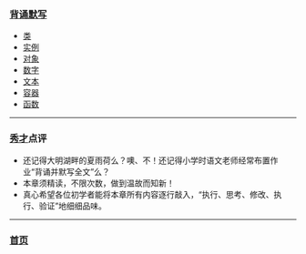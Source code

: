 ### [背诵默写](./背诵默写 "背诵默写") ###
- [类](./背诵默写/类.md "类")
- [实例](./背诵默写/实例.md "实例")
- [对象](./背诵默写/对象.md "对象")
- [数字](./背诵默写/数字.md "数字")
- [文本](./背诵默写/文本.md "文本")
- [容器](./背诵默写/容器.md "容器")
- [函数](./背诵默写/函数.md "函数")

---
### [秀才](http://zhouguoqiang.cn/ "作者")点评 ###
- 还记得大明湖畔的夏雨荷么？噢、不！还记得小学时语文老师经常布置作业“背诵并默写全文”么？
- 本章须精读，不限次数，做到温故而知新！
- 真心希望各位初学者能将本章所有内容逐行敲入，“执行、思考、修改、执行、验证”地细细品味。

---
### [首页](../Python半深入讲义.md "首页") ###